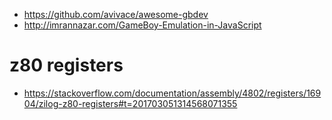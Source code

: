 * https://github.com/avivace/awesome-gbdev
 * http://imrannazar.com/GameBoy-Emulation-in-JavaScript

 # z80 registers
 * https://stackoverflow.com/documentation/assembly/4802/registers/16904/zilog-z80-registers#t=201703051314568071355

